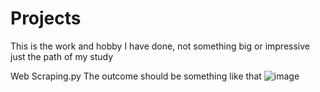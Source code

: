 # Projects
This is the work and hobby I have done, not something big or impressive just the path of my study

Web Scraping.py
The outcome should be something like that
![image](https://github.com/LTL28769/Projects/assets/152255777/5acd9cc3-b154-42dd-8e25-386019d00138)
